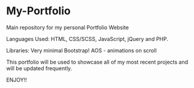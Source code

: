 # My-Portfolio
Main repository for my personal Portfolio Website

Languages Used: 
HTML, CSS/SCSS, JavaScript, jQuery and PHP.

Libraries:
Very minimal Bootstrap!
AOS - animations on scroll

This portfolio will be used to showcase all of my most recent projects and will be updated frequently.


ENJOY!!
